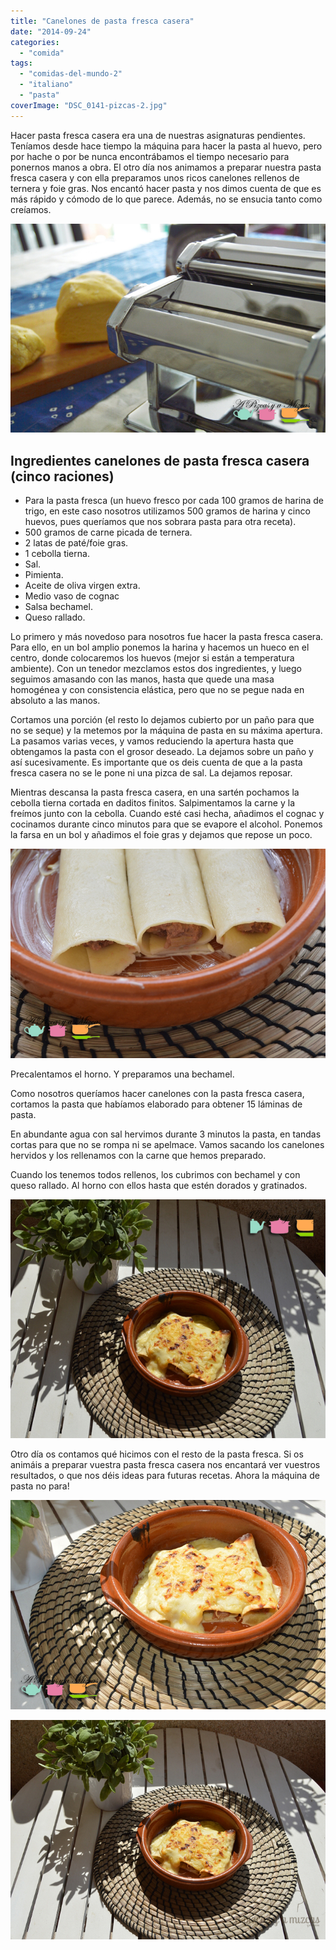 ```yaml
---
title: "Canelones de pasta fresca casera"
date: "2014-09-24"
categories:
  - "comida"
tags:
  - "comidas-del-mundo-2"
  - "italiano"
  - "pasta"
coverImage: "DSC_0141-pizcas-2.jpg"
---
```


Hacer pasta fresca casera era una de nuestras asignaturas pendientes. Teníamos desde hace tiempo la máquina para hacer la pasta al huevo, pero por hache o por be nunca encontrábamos el tiempo necesario para ponernos manos a obra. El otro día nos animamos a preparar nuestra pasta fresca casera y con ella preparamos unos ricos canelones rellenos de ternera y foie gras. Nos encantó hacer pasta y nos dimos cuenta de que es más rápido y cómodo de lo que parece. Además, no se ensucia tanto como creíamos.

![La máquina ya está preparada](images/DSC_0125-pizcas.jpg)

## Ingredientes canelones de pasta fresca casera (cinco raciones)

- Para la pasta fresca (un huevo fresco por cada 100 gramos de harina de trigo, en este caso nosotros utilizamos 500 gramos de harina y cinco huevos, pues queríamos que nos sobrara pasta para otra receta).
- 500 gramos de carne picada de ternera.
- 2 latas de paté/foie gras.
- 1 cebolla tierna.
- Sal.
- Pimienta.
- Aceite de oliva virgen extra.
- Medio vaso de cognac
- Salsa bechamel.
- Queso rallado.

Lo primero y más novedoso para nosotros fue hacer la pasta fresca casera. Para ello, en un bol amplio ponemos la harina y hacemos un hueco en el centro, donde colocaremos los huevos (mejor si están a temperatura ambiente). Con un tenedor mezclamos estos dos ingredientes, y luego seguimos amasando con las manos, hasta que quede una masa homogénea y con consistencia elástica, pero que no se pegue nada en absoluto a las manos.

Cortamos una porción (el resto lo dejamos cubierto por un paño para que no se seque) y la metemos por la máquina de pasta en su máxima apertura. La pasamos varias veces, y vamos reduciendo la apertura hasta que obtengamos la pasta con el grosor deseado. La dejamos sobre un paño y así sucesivamente. Es importante que os deis cuenta de que a la pasta fresca casera no se le pone ni una pizca de sal. La dejamos reposar.

Mientras descansa la pasta fresca casera, en una sartén pochamos la cebolla tierna cortada en daditos finitos. Salpimentamos la carne y la freímos junto con la cebolla. Cuando esté casi hecha, añadimos el cognac y cocinamos durante cinco minutos para que se evapore el alcohol. Ponemos la farsa en un bol y añadimos el foie gras y dejamos que repose un poco.

![Canelones listo para ir al horno](images/DSC_0135-pizcas1.jpg)

Precalentamos el horno. Y preparamos una bechamel.

Como nosotros queríamos hacer canelones con la pasta fresca casera, cortamos la pasta que habíamos elaborado para obtener 15 láminas de pasta.

En abundante agua con sal hervimos durante 3 minutos la pasta, en tandas cortas para que no se rompa ni se apelmace. Vamos sacando los canelones hervidos y los rellenamos con la carne que hemos preparado.

Cuando los tenemos todos rellenos, los cubrimos con bechamel y con queso rallado. Al horno con ellos hasta que estén dorados y gratinados.

![DSC_0146 (pizcas)](images/DSC_0146-pizcas.jpg)

Otro día os contamos qué hicimos con el resto de la pasta fresca. Si os animáis a preparar vuestra pasta fresca casera nos encantará ver vuestros resultados, o que nos déis ideas para futuras recetas. Ahora la máquina de pasta no para!

![canelones de pasta fresca](images/DSC_0144-pizcas1.jpg)

![Canelones de pasta fresca](images/DSC_0141-pizcas-2.jpg)

